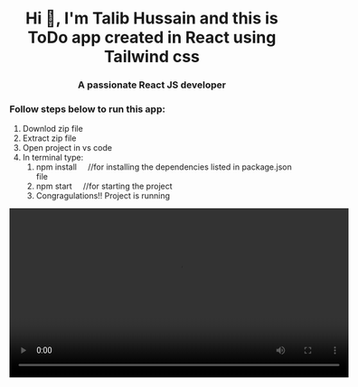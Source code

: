<h1 align="center">Hi 👋, I'm Talib Hussain and this is ToDo app created in React using Tailwind css</h1>
<h3 align="center">A passionate React JS developer</h3>

<h3 align="left">Follow steps below to run this app:</h3>
<ol>
  <li>Downlod zip file</li>
  <li>Extract zip file</li>
  <li>Open project in vs code</li>
  <li>In terminal type:
    <ol>
  <li>npm install  &nbsp;&nbsp;&nbsp; //for installing the dependencies listed in package.json file</li>
  <li>npm start   &nbsp;&nbsp;&nbsp;&nbsp;//for starting the project</li>
  <li>Congragulations!! Project is running</li>
    </ol>
</ol>
  <video width="600" controls>
    <source src="/[Todo.mp4](https://github.com/user-attachments/assets/1c6c690c-a770-4929-8592-2e3165577026)" type="video/mp4" />
    Your browser does not support the video tag.
  </video>
